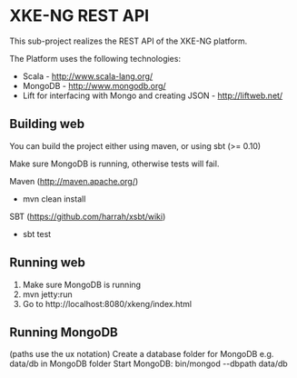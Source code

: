 # XKE-NG REST API

This sub-project realizes the REST API of the XKE-NG platform.

The Platform uses the following technologies:

* Scala - http://www.scala-lang.org/
* MongoDB - http://www.mongodb.org/
* Lift for interfacing with Mongo and creating JSON - http://liftweb.net/

Building web
------------

You can build the project either using maven, or using sbt (>= 0.10)

Make sure MongoDB is running, otherwise tests will fail.

Maven (http://maven.apache.org/)

* mvn clean install

SBT (https://github.com/harrah/xsbt/wiki)

* sbt test

Running web
-----------
1. Make sure MongoDB is running
2. mvn jetty:run
3. Go to http://localhost:8080/xkeng/index.html


Running MongoDB
---------------
(paths use the ux notation)
Create a database folder for MongoDB e.g. data/db in MongoDB folder
Start MongoDB: bin/mongod --dbpath data/db
